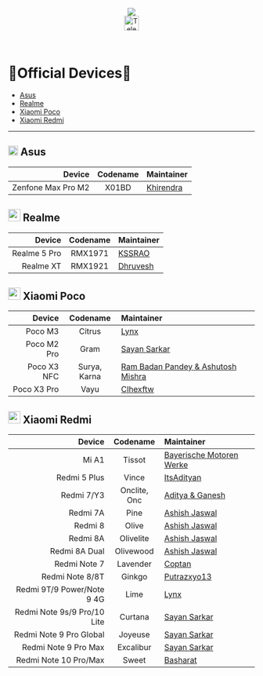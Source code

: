 <p align="center">
  <img src="https://user-images.githubusercontent.com/87426352/157710326-991ecb31-65cf-460b-b3ec-d6ddad1edbdb.png">
  <br/>
  <a href="https://telegram.me/projectblaze">
    <img src="https://img.shields.io/badge/-ProjectBlaze-blue?style=flat&logo=Telegram&logoColor=white" alt="Telegram Badge" height="30"/>
    <a/>
    
<p/>
<br/>
 

# :iphone:Official Devices:iphone:
- [Asus](#-asus)
- [Realme](#-realme)
- [Xiaomi Poco](#-xiaomi-poco)
- [Xiaomi Redmi](#-xiaomi-redmi)

---
## <img src="logos/asus.svg" height="20"> Asus

Device             | Codename | Maintainer
------------------:|:--------:|:------
Zenfone Max Pro M2 | X01BD    | [Khirendra](https://telegram.me/marcellasne_zero)


## <img src="logos/realme.png" height="25"> Realme

Device       | Codename | Maintainer
------------:|:--------:|:----------
Realme 5 Pro | RMX1971  | [KSSRAO](https://telegram.me/kssrao13882)
Realme XT    | RMX1921  | [Dhruvesh](https://telegram.me/dhruvesh_23)


## <img src="logos/poco.svg" height="25"> Xiaomi Poco

Device      | Codename     | Maintainer
-----------:|:------------:|:------
Poco M3     | Citrus       | [Lynx](https://telegram.me/hakazeee)
Poco M2 Pro | Gram         | [Sayan Sarkar](https://telegram.me/SKORPION_29)
Poco X3 NFC | Surya, Karna | [Ram Badan Pandey & Ashutosh Mishra](https://telegram.me/mrtechnostart)
Poco X3 Pro | Vayu         | [Clhexftw](https://telegram.me/clhex_chat)


## <img src="logos/redmi_mi.svg" height="25"> Xiaomi Redmi

 Device                     |Codename      | Maintainer 
 --------------------------:|:------------:|:-----------------
 Mi A1                      | Tissot       | [Bayerische Motoren Werke](https://telegram.me/bmwtheseries)
 Redmi 5 Plus               | Vince        | [ItsAdityan](https://telegram.me/ItsAdityan)
 Redmi 7/Y3                 | Onclite, Onc | [Aditya & Ganesh](https://telegram.me/ganesh314159)
 Redmi 7A                   | Pine         | [Ashish Jaswal](https://telegram.me/jaswal_ashish)
 Redmi 8                    | Olive        | [Ashish Jaswal](https://telegram.me/jaswal_ashish)
 Redmi 8A                   | Olivelite    | [Ashish Jaswal](https://telegram.me/jaswal_ashish)
 Redmi 8A Dual              | Olivewood    | [Ashish Jaswal](https://telegram.me/jaswal_ashish)
 Redmi Note 7               | Lavender     | [Coptan](https://telegram.me/AlCoptan99)
 Redmi Note 8/8T            | Ginkgo       | [Putrazxyo13](https://telegram.me/putrazxyo13)
 Redmi 9T/9 Power/Note 9 4G | Lime         | [Lynx](https://telegram.me/hakazeee)
 Redmi Note 9s/9 Pro/10 Lite  | Curtana      | [Sayan Sarkar](https://telegram.me/SKORPION_29)
 Redmi Note 9 Pro Global     | Joyeuse       | [Sayan Sarkar](https://telegram.me/SKORPION_29)
 Redmi Note 9 Pro Max        | Excalibur    | [Sayan Sarkar](https://telegram.me/SKORPION_29)
 Redmi Note 10 Pro/Max      | Sweet        | [Basharat](https://telegram.me/basharatbuilds)
 
 
 

